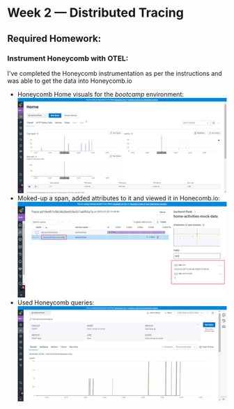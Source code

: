 # Week 2 — Distributed Tracing

## Required Homework:
### Instrument Honeycomb with OTEL:
I've completed the Honeycomb instrumentation as per the instructions and was able to get the data into Honeycomb.io  
* Honeycomb Home visuals for the *bootcamp* environment:  
![home view](assests/week02/req-hw-honeycom01.png)  
* Moked-up a span, added attributes to it and viewed it in Honecomb.io: 
![span](assests/week02/req-hw-honeycom02.png)  
* Used Honeycomb queries:  
![Queries](assests/week02/req-hw-honeycom03.png)  